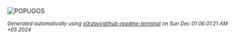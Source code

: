 <div align="justify">
<picture>
    <source media="(prefers-color-scheme: dark)" srcset="https://i.ibb.co/rb0xjBM/output-gif.gif">
    <source media="(prefers-color-scheme: light)" srcset="https://i.ibb.co/rb0xjBM/output-gif.gif">
    <img alt="POPUGOS" src="https://i.ibb.co/rb0xjBM/output-gif.gif">
</picture>

<sub><i>Generated automatically using [x0rzavi/github-readme-terminal](https://github.com/x0rzavi/github-readme-terminal) on Sun Dec 01 06:01:21 AM +05 2024</i></sub>
</div>